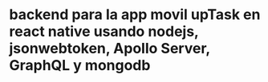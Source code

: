 # backend para la app movil upTask en react native usando nodejs, jsonwebtoken, Apollo Server, GraphQL y  mongodb
